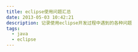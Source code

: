 ```yaml
---
title: eclipse使用问题汇总
date: 2013-05-03 10:42:21
description: 记录使用eclipse开发过程中遇到的各种问题
tags:
  - java
  - eclipse
---
```

